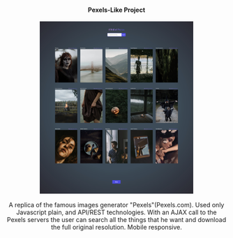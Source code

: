 <h4 align="center">Pexels-Like Project</h4>

<p align="center"><img  width="70%" src="https://github.com/marco-faltoni/wallphoton-project/blob/main/Screen.jpg"></p>

<p align="center">A replica of the famous images generator "Pexels"(Pexels.com). Used only Javascript plain, and API/REST technologies. With an AJAX call to the Pexels servers the user can search all the things that he want and download the full original resolution. Mobile responsive. </p>
